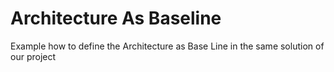 # Architecture As Baseline
Example how to define the Architecture as Base Line in the same solution of our project